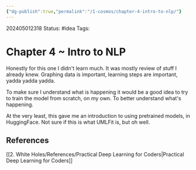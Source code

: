 ```yaml
---
{"dg-publish":true,"permalink":"/1-cosmos/chapter-4-intro-to-nlp/"}
---
```



202405012318
Status: #idea
Tags: 
# Chapter 4 ~ Intro to NLP
Honestly for this one I didn't learn much. It was mostly review of stuff I already knew. Graphing data is important, learning steps are important, yadda yadda yadda.

To make sure I understand what is happening it would be a good idea to try to train the model from scratch, on my own. To better understand what's happening.

At the very least, this gave me an introduction to using pretrained models, in HuggingFace. Not sure if this is what UMLFit is, but oh well.

## References
[[2. White Holes/References/Practical Deep Learning for Coders\|Practical Deep Learning for Coders]]